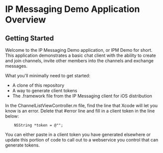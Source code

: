 # IP Messaging Demo Application Overview

## Getting Started

Welcome to the IP Messaging Demo application, or IPM Demo for short.  This application demonstrates a basic chat client with the ability to create and join channels, invite other members into the channels and exchange messages.

What you'll minimally need to get started:

- A clone of this repository
- A way to generate client tokens
- The .framework file from the IP Messaging client for iOS distribution

In the ChannelListViewController.m file, find the line that Xcode will let you know is an error.  Delete that #error line and fill in a client token in the line below:

        NSString *token = @"";

You can either paste in a client token you have generated elsewhere or update this portion of code to call out to a webservice you control that can generate tokens.

